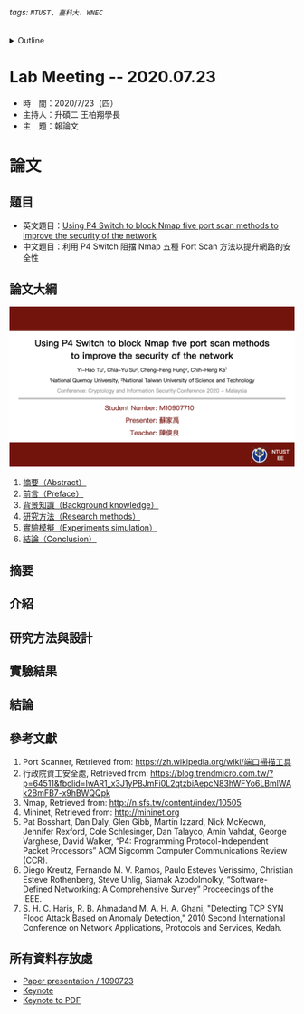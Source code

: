 ###### tags: `NTUST`、`臺科大`、`WNEC`
<details>
<summary>Outline</summary>


</details>

# Lab Meeting -- 2020.07.23
- 時　間：2020/7/23（四）
- 主持人：升碩二 王柏翔學長
- 主　題：報論文

# 論文
## 題目
- 英文題目：[Using P4 Switch to block Nmap five port scan methods to improve the security of the network](https://drive.google.com/file/d/1DP0-fXiJJnQyIiZfgQVxVhyIco-nMjTU/view?usp=sharing)
- 中文題目：利用 P4 Switch 阻擋 Nmap 五種 Port Scan 方法以提升網路的安全性

## 論文大綱
<img src="1090723\1090723.001.jpeg" width="550px" />

1. [摘要（Abstract）]()
2. [前言（Preface）]()
3. [背景知識（Background knowledge）]()
4. [研究方法（Research methods）]()
5. [實驗模擬（Experiments simulation）]()
6. [結論（Conclusion）]()

## 摘要


## 介紹


## 研究方法與設計


## 實驗結果


## 結論


## 參考文獻
1. Port Scanner, Retrieved from: https://zh.wikipedia.org/wiki/端口掃描工具
2. 行政院資工安全處, Retrieved from: https://blog.trendmicro.com.tw/?p=64511&fbclid=IwAR1_x3J1yPBJmFi0L2qtzbiAepcN83hWFYo6LBmlWAk2BmFB7-x9hBWQQpk
3. Nmap, Retrieved from: http://n.sfs.tw/content/index/10505
4. Mininet, Retrieved from: http://mininet.org
5. Pat Bosshart, Dan Daly, Glen Gibb, Martin Izzard, Nick McKeown, Jennifer Rexford, Cole Schlesinger, Dan Talayco, Amin Vahdat, George Varghese, David Walker, “P4: Programming Protocol-Independent Packet Processors” ACM Sigcomm Computer Communications Review (CCR).
6. Diego Kreutz, Fernando M. V. Ramos, Paulo Esteves Veríssimo, Christian Esteve Rothenberg, Steve Uhlig, Siamak Azodolmolky, “Software- Defined Networking: A Comprehensive Survey” Proceedings of the IEEE.
7. S. H. C. Haris, R. B. Ahmadand M. A. H. A. Ghani, "Detecting TCP SYN Flood Attack Based on Anomaly Detection," 2010 Second International Conference on Network Applications, Protocols and Services, Kedah.

## 所有資料存放處
- [Paper presentation / 1090723](https://drive.google.com/drive/folders/13BKgd7yZF5nY2GARJUuqZhmRiiDA334T?usp=sharing)
- [Keynote](https://drive.google.com/file/d/1tmsQIBVr-Ns08ti2BGSRrL1wa4_ZLL3t/view?usp=sharing)
- [Keynote to PDF](https://drive.google.com/file/d/12GU22F7tqQmC_zS7M5CST7XU7muhRvNK/view?usp=sharing)